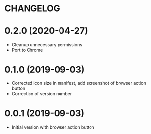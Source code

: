 CHANGELOG
=========

0.2.0 (2020-04-27)
==================
* Cleanup unnecessary permissions
* Port to Chrome

0.1.0 (2019-09-03)
==================
* Corrected icon size in manifest, add screenshot of browser action button
* Correction of version number

0.0.1 (2019-09-03)
==================
* Initial version with browser action button
